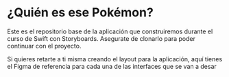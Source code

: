 # ¿Quién es ese Pokémon?

Este es el repositorio base de la aplicación que construiremos durante el curso de Swift con Storyboards. 
Asegurate de clonarlo para poder continuar con el proyecto.

Si quieres retarte a ti misma creando el layout para la aplicación, aquí tienes el Figma de referencia para cada una de las interfaces que se van a desar


